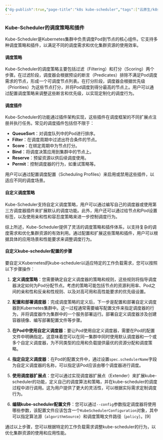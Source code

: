 ```yaml
---
{"dg-publish":true,"page-title":"k8s kube-scheduler","tags":["云原生/k8s"],"permalink":"/云原生/k8s/kube-scheduler/","dgPassFrontmatter":true}
---
```



### Kube-Scheduler的调度策略和插件

Kube-Scheduler是Kubernetes集群中负责调度Pod到节点的核心组件。它支持多种调度策略和插件，以满足不同的调度需求和优化集群资源的使用效率。

#### 调度策略

Kube-Scheduler的调度策略主要包括过滤（Filtering）和打分（Scoring）两个步骤。在过滤阶段，调度器会根据预设的断言（Predicates）排除不满足Pod调度需求的节点，形成一个可调度节点列表。在打分阶段，调度器会根据优先级（Priorities）为这些节点打分，并将Pod调度到得分最高的节点上。用户可以通过配置调度策略来调整这些断言和优先级，以实现定制化的调度行为。 

#### 调度插件

Kube-Scheduler的功能通过插件架构实现，这些插件在调度框架的不同扩展点注册并执行任务。常见的调度插件包括但不限于：

-   **QueueSort**：对调度队列中的Pod进行排序。
-   **Filter**：在调度周期中过滤出符合条件的节点。
-   **Score**：在绑定周期中为节点打分。
-   **Bind**：将调度决策应用到集群中的节点上。
-   **Reserve**：预留资源以供后续调度使用。
-   **Permit**：控制调度器的行为，如重试策略等。

用户可以通过配置调度配置（Scheduling Profiles）来启用或禁用这些插件，以适应不同的调度场景。 

#### 自定义调度策略

Kube-Scheduler支持自定义调度策略，用户可以通过编写自己的调度器或使用第三方调度器插件来扩展默认的调度功能。此外，用户还可以通过给节点和Pod设置标签，以及使用亲和性和容忍度策略来进一步控制调度行为。 

综上所述，Kube-Scheduler提供了灵活的调度策略和插件体系，以支持复杂的调度需求和优化集群资源的有效利用。通过配置和扩展这些策略和插件，用户可以根据具体的应用场景和性能要求来调整调度行为。

#### 自定义kube-scheduler配置的步骤

要自定义Kubernetes的kube-scheduler以适应特定的工作负载需求，您可以按照以下步骤操作：

1.  **定义调度策略**：您需要确定自定义调度器的策略和规则，这些规则将指导调度器决定如何为Pod分配节点。考虑的策略可能包括节点的资源利用率、Pod之间的亲和性和反亲和性规则、以及对高可用和高性能要求的优先级设置。 
    
2.  **配置和部署调度器**：完成调度策略的定义后，下一步是配置和部署自定义调度器到Kubernetes集群中。这一过程通常需要编写配置文件来指定调度器的行为，并将调度器作为集群中的一个服务部署运行。部署自定义调度器涉及创建容器镜像、编写部署配置文件等步骤。 
    
3.  **在Pod中使用自定义调度器**：要让Pod使用自定义调度器，需要在Pod的配置文件中明确指定。这意味着您可以在同一集群中同时使用默认调度器和一个或多个自定义调度器，为不同类型的应用和负载提供最优的资源分配和调度策略。 
    
4.  **指定自定义调度器**：在Pod的配置文件中，通过设置`spec.schedulerName`字段为自定义调度器的名称，可以指定该Pod应该由哪个调度器进行调度。 
    
5.  **使用调度器扩展点**：您可以通过实现调度器扩展点（Extender）来扩展kube-scheduler的功能，定义自己的调度算法和策略，并在kube-scheduler的调度过程中进行调用。这为用户提供了更大的灵活性，可以根据实际需求定制调度行为。 
    
6.  **编辑kube-scheduler配置文件**：您可以通过`--config`参数指定调度器将使用哪些参数，该配置文件应该包含一个`KubeSchedulerConfiguration`对象，其中可以指定算法源（`algorithmSource`）和调度策略文件路径（`policy`）。\[9\] 
    

通过以上步骤，您可以根据特定的工作负载需求调整kube-scheduler的行为，以优化集群资源的使用和应用性能。